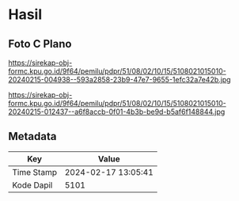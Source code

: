 # Hasil

## Foto C Plano

https://sirekap-obj-formc.kpu.go.id/9f64/pemilu/pdpr/51/08/02/10/15/5108021015010-20240215-004938--593a2858-23b9-47e7-9655-1efc32a7e42b.jpg

https://sirekap-obj-formc.kpu.go.id/9f64/pemilu/pdpr/51/08/02/10/15/5108021015010-20240215-012437--a6f8accb-0f01-4b3b-be9d-b5af6f148844.jpg


## Metadata

| Key        | Value               |
| ---------- | ------------------- |
| Time Stamp | 2024-02-17 13:05:41 |
| Kode Dapil | 5101                |



